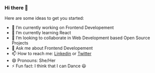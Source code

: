 ### Hi there 👋



Here are some ideas to get you started:

- 🔭 I’m currently working on Frontend Developement
- 🌱 I’m currently learning React
- 👯 I’m looking to collaborate in Web Development based Open Source Projects
- 💬 Ask me about Frontend Developement
- 📫 How to reach me: [Linkedin](linkedin.com/in/danshika42) or [Twitter](https://twitter.com/danshika42)
- 😄 Pronouns: She/Her
- ⚡ Fun fact: I think that I can Dance 😃


